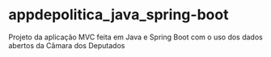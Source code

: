 # appdepolitica_java_spring-boot
Projeto da aplicação MVC feita em Java e Spring Boot com o uso dos dados abertos da Câmara dos Deputados
